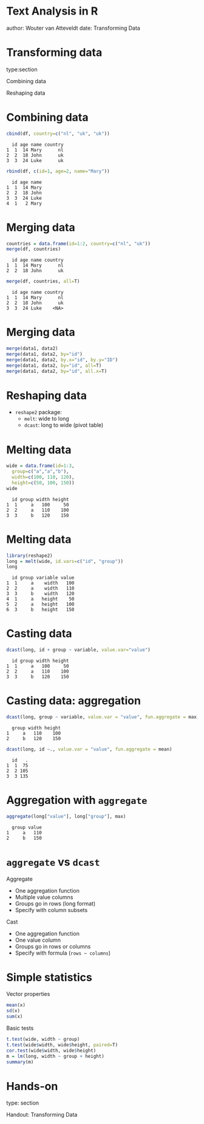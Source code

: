 <style>

.reveal .slides > sectionx {
    top: -70%;
}

.reveal pre code.r {background-color: #ccF}

.section .reveal li {color:white}
.section .reveal em {font-weight: bold; font-style: "none"}

</style>




Text Analysis in R
========================================================
author: Wouter van Atteveldt
date: Transforming Data

Transforming data
====
type:section

Combining data

Reshaping data

Combining data
=====




```r
cbind(df, country=c("nl", "uk", "uk"))
```

```
  id age name country
1  1  14 Mary      nl
2  2  18 John      uk
3  3  24 Luke      uk
```

```r
rbind(df, c(id=1, age=2, name="Mary"))
```

```
  id age name
1  1  14 Mary
2  2  18 John
3  3  24 Luke
4  1   2 Mary
```

Merging data
===


```r
countries = data.frame(id=1:2, country=c("nl", "uk"))
merge(df, countries)
```

```
  id age name country
1  1  14 Mary      nl
2  2  18 John      uk
```

```r
merge(df, countries, all=T)
```

```
  id age name country
1  1  14 Mary      nl
2  2  18 John      uk
3  3  24 Luke    <NA>
```

Merging data
===


```r
merge(data1, data2)
merge(data1, data2, by="id")
merge(data1, data2, by.x="id", by.y="ID")
merge(data1, data2, by="id", all=T)
merge(data1, data2, by="id", all.x=T)
```

Reshaping data
===

+ `reshape2` package:
  + `melt`: wide to long
  + `dcast`: long to wide (pivot table) 

Melting data
===


```r
wide = data.frame(id=1:3, 
  group=c("a","a","b"), 
  width=c(100, 110, 120), 
  height=c(50, 100, 150))
wide
```

```
  id group width height
1  1     a   100     50
2  2     a   110    100
3  3     b   120    150
```

Melting data
===


```r
library(reshape2)
long = melt(wide, id.vars=c("id", "group"))
long
```

```
  id group variable value
1  1     a    width   100
2  2     a    width   110
3  3     b    width   120
4  1     a   height    50
5  2     a   height   100
6  3     b   height   150
```


Casting data
===


```r
dcast(long, id + group ~ variable, value.var="value")
```

```
  id group width height
1  1     a   100     50
2  2     a   110    100
3  3     b   120    150
```

Casting data: aggregation
===


```r
dcast(long, group ~ variable, value.var = "value", fun.aggregate = max)
```

```
  group width height
1     a   110    100
2     b   120    150
```

```r
dcast(long, id ~., value.var = "value", fun.aggregate = mean)
```

```
  id   .
1  1  75
2  2 105
3  3 135
```

Aggregation with `aggregate`
===


```r
aggregate(long["value"], long["group"], max)
```

```
  group value
1     a   110
2     b   150
```

`aggregate` vs `dcast`
===

Aggregate
+ One aggregation function
+ Multiple value columns
+ Groups go in rows (long format)
+ Specify with column subsets

Cast
+ One aggregation function
+ One value column
+ Groups go in rows or columns
+ Specify with formula (`rows ~ columns`)


Simple statistics
===

Vector properties


```r
mean(x)
sd(x)
sum(x)
```

Basic tests


```r
t.test(wide, width ~ group)
t.test(wide$width, wide$height, paired=T)
cor.test(wide$width, wide$height)
m = lm(long, width ~ group + height)
summary(m)
```



Hands-on
====
type: section

Handout: Transforming Data
